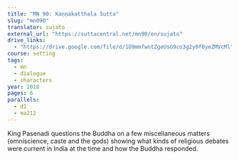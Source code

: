 ```yaml
---
title: "MN 90: Kaṇṇakatthala Sutta"
slug: "mn090"
translator: sujato
external_url: "https://suttacentral.net/mn90/en/sujato"
drive_links:
  - "https://drive.google.com/file/d/1O9mmfwntZgeUsG9co3g2y0f8yeZMVcMl"
course: setting
tags:
  - mn
  - dialogue
  - characters
year: 2018
pages: 6
parallels:
  - d1
  - ma212
---
```


King Pasenadi questions the Buddha on a few miscellaneous matters (omniscience, caste and the gods) showing what kinds of religious debates were current in India at the time and how the Buddha responded.
